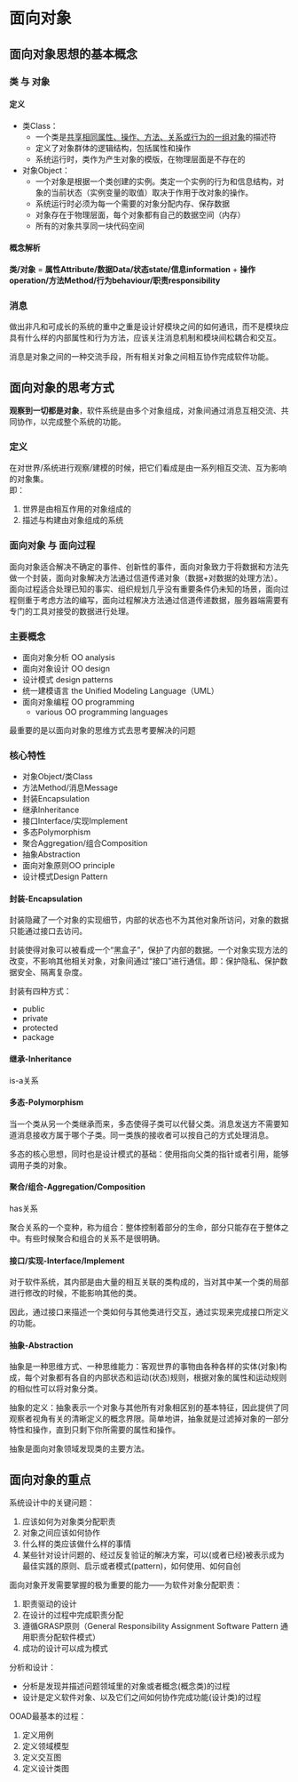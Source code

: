 # 面向对象

## 面向对象思想的基本概念

### 类 与 对象

#### 定义
* 类Class：
  * 一个类是<u>共享相同属性、操作、方法、关系或行为的一组对象</u>的描述符
  * 定义了对象群体的逻辑结构，包括属性和操作
  * 系统运行时，类作为产生对象的模版，在物理层面是不存在的
* 对象Object：
  * 一个对象是根据一个类创建的实例。类定一个实例的行为和信息结构，对象的当前状态（实例变量的取值）取决于作用于改对象的操作。
  * 系统运行时必须为每一个需要的对象分配内存、保存数据
  * 对象存在于物理层面，每个对象都有自己的数据空间（内存）
  * 所有的对象共享同一块代码空间

#### 概念解析
**类/对象** = **属性Attribute/数据Data/状态state/信息information** + **操作operation/方法Method/行为behaviour/职责responsibility**

### 消息
做出非凡和可成长的系统的重中之重是设计好模块之间的如何通讯，而不是模块应具有什么样的内部属性和行为方法，应该关注消息机制和模块间松耦合和交互。

消息是对象之间的一种交流手段，所有相关对象之间相互协作完成软件功能。

## 面向对象的思考方式
**观察到一切都是对象**，软件系统是由多个对象组成，对象间通过消息互相交流、共同协作，以完成整个系统的功能。

### 定义
在对世界/系统进行观察/建模的时候，把它们看成是由一系列相互交流、互为影响的对象集。  
即：
1. 世界是由相互作用的对象组成的
2. 描述与构建由对象组成的系统

### 面向对象 与 面向过程
面向对象适合解决不确定的事件、创新性的事件，面向对象致力于将数据和方法先做一个封装，面向对象解决方法通过信道传递对象（数据+对数据的处理方法）。
面向过程适合处理已知的事实、组织规划几乎没有重要条件仍未知的场景，面向过程侧重于考虑方法的编写，面向过程解决方法通过信道传递数据，服务器端需要有专门的工具对接受的数据进行处理。

### 主要概念
* 面向对象分析 OO analysis
* 面向对象设计 OO design
* 设计模式 design patterns
* 统一建模语言 the Unified Modeling Language（UML）
* 面向对象编程 OO programming
  * various OO programming languages

最重要的是以面向对象的思维方式去思考要解决的问题

### 核心特性
* 对象Object/类Class
* 方法Method/消息Message
* 封装Encapsulation
* 继承Inheritance
* 接口Interface/实现Implement
* 多态Polymorphism
* 聚合Aggregation/组合Composition
* 抽象Abstraction
* 面向对象原则OO principle
* 设计模式Design Pattern

#### 封装-Encapsulation
封装隐藏了一个对象的实现细节，内部的状态也不为其他对象所访问，对象的数据只能通过接口去访问。

封装使得对象可以被看成一个“黑盒子”，保护了内部的数据。一个对象实现方法的改变，不影响其他相关对象，对象间通过“接口”进行通信。即：保护隐私、保护数据安全、隔离复杂度。

封装有四种方式：
* public
* private
* protected
* package

#### 继承-Inheritance
is-a关系

#### 多态-Polymorphism
当一个类从另一个类继承而来，多态使得子类可以代替父类。消息发送方不需要知道消息接收方属于哪个子类。同一类族的接收者可以按自己的方式处理消息。

多态的核心思想，同时也是设计模式的基础：使用指向父类的指针或者引用，能够调用子类的对象。

#### 聚合/组合-Aggregation/Composition
has关系

聚合关系的一个变种，称为组合：整体控制着部分的生命，部分只能存在于整体之中。有些时候聚合和组合的关系不是很明确。

#### 接口/实现-Interface/Implement
对于软件系统，其内部是由大量的相互关联的类构成的，当对其中某一个类的局部进行修改的时候，不能影响其他的类。

因此，通过接口来描述一个类如何与其他类进行交互，通过实现来完成接口所定义的功能。

#### 抽象-Abstraction
抽象是一种思维方式、一种思维能力：客观世界的事物由各种各样的实体(对象)构成，每个对象都有各自的内部状态和运动(状态)规则，根据对象的属性和运动规则的相似性可以将对象分类。

抽象的定义：抽象表示一个对象与其他所有对象相区别的基本特征，因此提供了同观察者视角有关的清晰定义的概念界限。简单地讲，抽象就是过滤掉对象的一部分特性和操作，直到只剩下你所需要的属性和操作。

抽象是面向对象领域发现类的主要方法。


## 面向对象的重点
系统设计中的关键问题：
1. 应该如何为对象类分配职责
2. 对象之间应该如何协作
3. 什么样的类应该做什么样的事情
4. 某些针对设计问题的、经过反复验证的解决方案，可以(或者已经)被表示成为最佳实践的原则、启示或者模式(pattern)，如何使用、如何自创

面向对象开发需要掌握的极为重要的能力——为软件对象分配职责：
1. 职责驱动的设计
2. 在设计的过程中完成职责分配
3. 遵循GRASP原则（General Responsibility Assignment Software Pattern 通用职责分配软件模式）
4. 成功的设计可以成为模式

分析和设计：
* 分析是发现并描述问题领域里的对象或者概念(概念类)的过程
* 设计是定义软件对象、以及它们之间如何协作完成功能(设计类)的过程

OOAD最基本的过程：
1. 定义用例
2. 定义领域模型
3. 定义交互图
4. 定义设计类图
